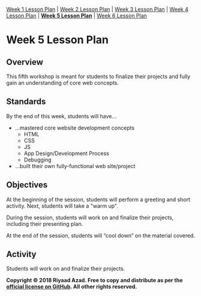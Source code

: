 [Week 1 Lesson Plan](https://ra-coding-club.github.io/coding-club/week-1-lesson-plan) | [Week 2 Lesson Plan](https://ra-coding-club.github.io/coding-club/week-2-lesson-plan) | [Week 3 Lesson Plan](https://ra-coding-club.github.io/coding-club/week-3-lesson-plan) | [Week 4 Lesson Plan](https://ra-coding-club.github.io/coding-club/week-4-lesson-plan) | **[Week 5 Lesson Plan](https://ra-coding-club.github.io/coding-club/week-5-lesson-plan)** | [Week 6 Lesson Plan](https://ra-coding-club.github.io/coding-club/week-6-lesson-plan)

# Week 5 Lesson Plan

## Overview

This fifth workshop is meant for students to finalize their projects and fully gain an
understanding of core web concepts.

## Standards

By the end of this week, students will have...
* ...mastered core website development concepts
    * HTML
    * CSS
    * JS
    * App Design/Development Process
    * Debugging
* ...built their own fully-functional web site/project

## Objectives

At the beginning of the session, students will perform a greeting and short activity. Next, students will take a "warm up".

During the session, students will work on and finalize their projects, including their presenting plan.

At the end of the session, students will “cool down” on the material covered.

## Activity

Students will work on and finalize their projects.

**Copyright &copy; 2018 Riyaad Azad. Free to copy and distribute as per the [official license on GitHub](https://github.com/ra-coding-club/coding-club/blob/master/LICENSE). All other rights reserved.** 
